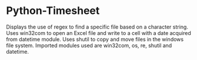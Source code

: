 # Python-Timesheet
Displays the use of regex to find a specific file based on a character string. Uses win32com to open an Excel file and write to a cell with a date acquired from datetime module. Uses shutil to copy and move files in the windows file system. Imported modules used are win32com, os, re, shutil and datetime.
